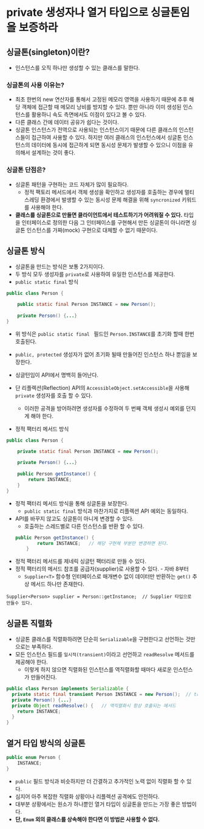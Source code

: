 # private 생성자나 열거 타입으로 싱글톤임을 보증하라

## 싱글톤(singleton)이란?

* 인스턴스를 오직 하나만 생성할 수 있는 클래스를 말한다.

### 싱글톤의 사용 이유는?

* 최초 한번의 new 연산자를 통해서 고정된 메모리 영역을 사용하기 때문에 추후 해당 객체에 접근할 때 메모리 낭비를 방지할 수 있다.
  뿐만 아니라 이미 생성된 인스턴스를 활용하니 속도 측면에서도 이점이 있다고 볼 수 있다.
* 다른 클래스 간에 데이터 공유가 쉽다는 것이다.
* 싱글톤 인스턴스가 전역으로 사용되는 인스턴스이기 때문에 다른 클래스의 인스턴스들이 접근하여 사용할 수 있다.
  하지만 여러 클래스의 인스턴스에서 싱글톤 인스턴스의 데이터에 동시에 접근하게 되면 동시성 문제가 발생할 수 있으니
  이점을 유의해서 설계하는 것이 좋다.

### 싱글톤 단점은?

* 싱글톤 패턴을 구현하는 코드 자체가 많이 필요하다.
  * 정적 팩토리 메서드에서 객체 생성을 확인하고 생성자를 호출하는 경우에 멀티스레딩 환경에서 발생할 수 있는 
    동시성 문제 해결을 위해 ```syncronized``` 키워드를 사용해야 한다.
* **클래스를 싱글톤으로 만들면 클라이언트에서 테스트하기가 어려워질 수 있다.** 타입을 인터페이스로 정의한 다음 그 인터페이스를 구현해서
  만든 싱글톤이 아니라면 싱글톤 인스턴스를 가짜(mock) 구현으로 대체할 수 없기 때문이다.

## 싱글톤 방식

* 싱글톤을 만드는 방식은 보통 2가지이다.
* 두 방식 모두 생성자를 ```private```로 사용하여 유일한 인스턴스를 제공한다.
* ```public static final``` 방식
```java
public class Person {

    public static final Person INSTANCE = new Person();
    
    private Person() {...}
}
```
* 위 방식은 ```public static final ``` 필드인 ```Person.INSTANCE```를 초기화 할때 한번 호출된다. 
* ````public, protected```` 생성자가 없어 초기화 될때 만들어진 인스턴스 하나 뿐임을 보장한다.
* 싱글턴임이 API에서 명백히 들어난다.
* 단 리플렉션(Reflection) API의 ```AccessibleObject.setAccessible```을 사용해 ```private``` 생성자를 호출
  할 수 있다. 
  * 이러한 공격을 방어하려면 생성자를 수정하여 두 번째 객체 생성시 예외를 던지게 해야 한다.
  
* 정적 팩터리 메서드 방식
```java
public class Person {

    private static final Person INSTANCE = new Person();
    
    private Person() {...}
  
    public Person getInstance() {
        return INSTANCE;
    }
}
```
* 정적 팩터리 메서드 방식을 통해 싱글톤을 보장한다.
  * ```public static final``` 방식과 마찬가지로 리플렉션 API 예외는 동일하다.
* API를 바꾸지 않고도 싱글톤이 아니게 변경할 수 있다.
  * 호출하는 스레드별로 다른 인스턴스를 반환 할 수 있다.
  ```java
  public Person getInstance() {
          return INSTANCE;   // 해당 구현체 부분만 변경하면 된다.
      }
  ```
* 정적 팩터리 메서드를 제네릭 싱글턴 팩터리로 만들 수 있다.
* 정적 팩터리의 메서드 참조를 공급자(supplier)로 사용할 수 있다. - 자바 8부터
  * ```Supplier<T>``` 함수형 인터페이스로 매개변수 없이 데이터만 반환하는 ```get()``` 추상 메서드 하나만 존재한다.
```
Supplier<Person> supplier = Person::getInstance;  // Supplier 타입으로 만들수 있다.
```

## 싱글톤 직렬화

* 싱글톤 클래스를 직렬화하려면 단순히 ```Serializable```을 구현한다고 선언하는 것만으로는 부족하다.
* 모든 인스턴스 필드를 ```일시적(transient)```이라고 선언하고 ```readResolve``` 메서드를 제공해야 한다.
  * 이렇게 하지 않으면 직렬화된 인스턴스를 역직렬화할 때마다 새로운 인스턴스가 만들어진다.
```java
public class Person implements Serializable {
  private static final transient Person INSTANCE = new Person();  // transient 직렬화하는 과정을 제외하고 싶은 경우 사용하는 키워드
  private Person() {...}
  private Object readResolve() {   // 역직렬화시 항상 호출되는 메서드
    return INSTANCE;
  }
}
```

## 열거 타입 방식의 싱글톤

```java
public enum Person {
    INSTANCE;
}
```

* ```public``` 필드 방식과 비슷하지만 더 간결하고 추가적인 노력 없이 직렬화 할 수 있다.
* 심지어 아주 복잡한 직렬화 상황이나 리플렉션 공격에도 안전하다.
* 대부분 상황에서는 원소가 하나뿐인 열거 타입이 싱글톤을 만드는 가장 좋은 방법이다.
* **단, ``Enum`` 외의 클래스를 상속해야 한다면 이 방법은 사용할 수 없다.**

